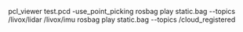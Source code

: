 pcl_viewer test.pcd -use_point_picking 
rosbag play  static.bag  --topics /livox/lidar /livox/imu
rosbag play  static.bag  --topics /cloud_registered


